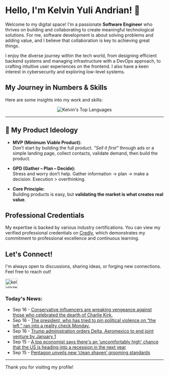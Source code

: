 # Hello, I'm Kelvin Yuli Andrian! 👋

Welcome to my digital space! I'm a passionate **Software Engineer** who thrives on building and collaborating to create meaningful technological solutions. For me, software development is about solving problems and adding value, and I believe that collaboration is key to achieving great things.

I enjoy the diverse journey within the tech world, from designing efficient backend systems and managing infrastructure with a DevOps approach, to crafting intuitive user experiences on the frontend. I also have a keen interest in cybersecurity and exploring low-level systems.

## My Journey in Numbers & Skills

Here are some insights into my work and skills:

<p align="center">
  <img src="https://github-readme-stats.vercel.app/api/top-langs/?username=kelvinzer0&layout=compact&theme=radical" alt="Kelvin's Top Languages" />
</p>

---

## 🚀 My Product Ideology

- **MVP (Minimum Viable Product):**  
  Don’t start by building the full product. *"Sell it first"* through ads or a simple landing page, collect contacts, validate demand, then build the product.

- **GPD (Gather – Plan – Decide):**  
  Stress and worry don’t help. Gather information → plan → make a decision. Execution > overthinking.

- **Core Principle:**  
  Building products is easy, but **validating the market is what creates real value**.

## Professional Credentials

My expertise is backed by various industry certifications. You can view my verified professional credentials on [Credly](https://www.credly.com/users/kelvin-yuli-andrian/badges), which demonstrates my commitment to professional excellence and continuous learning.

## Let's Connect!

I'm always open to discussions, sharing ideas, or forging new connections. Feel free to reach out!

<p align="left">
    <a href="https://linkedin.com/in/kelvinzero" target="blank"><img align="center" src="https://cdn.jsdelivr.net/npm/simple-icons@3.0.1/icons/linkedin.svg" alt="kelvinzero" height="30" width="40" /></a>
</p>

### Today's News:

<!-- feed start -->
- Sep 16 - [Conservative influencers are wreaking vengeance against those who celebrated the dearth of Charlie Kirk.](https://www.yahoo.com/news/videos/conservative-influencers-wreaking-vengeance-against-030951234.html)
- Sep 16 - [The president, who has tried to pin political violence on “the left,” ran into a reality check Monday.](https://www.yahoo.com/news/videos/president-tried-pin-political-violence-004617872.html)
- Sep 16 - [Trump administration orders Delta, Aeromexico to end joint venture by January 1](https://finance.yahoo.com/news/trump-administration-orders-delta-aeromexico-003100648.html)
- Sep 15 - [A top economist says there's an 'uncomfortably high' chance that the US is heading into a recession in the next year](https://finance.yahoo.com/news/top-economist-says-theres-uncomfortably-231031678.html)
- Sep 15 - [Pentagon unveils new ‘clean shaven’ grooming standards](https://www.yahoo.com/news/articles/pentagon-unveils-clean-shaven-grooming-225916176.html)
<!-- feed end -->

---

Thank you for visiting my profile!
